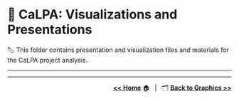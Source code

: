 # :open_file_folder: CaLPA: Visualizations and Presentations

:label: This folder contains presentation and visualization files and materials for the CaLPA project analysis.

----


----

<div align="right">

[**<< Home**](../..) :house:&ensp; | &ensp;:card_index_dividers: [**Back to Graphics >>**](../)

</div>
